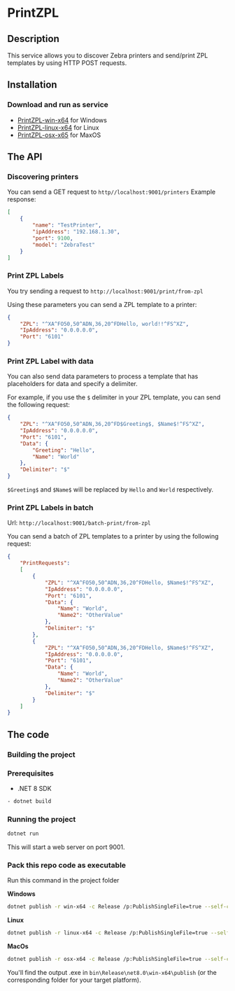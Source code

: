 # PrintZPL

## Description

This service allows you to discover Zebra printers and send/print ZPL templates by using HTTP POST requests.

## Installation

### Download and run as service

- [PrintZPL-win-x64](https://github.com/Tim-Maes/PrintZPL/actions/runs/16136982808/artifacts/3483652427) for Windows
- [PrintZPL-linux-x64](https://github.com/Tim-Maes/PrintZPL/actions/runs/16136982808/artifacts/3483652362) for Linux
- [PrintZPL-osx-x65](https://github.com/Tim-Maes/PrintZPL/actions/runs/16136982808/artifacts/3483652701) for MaxOS

## The API

### Discovering printers

You can send a GET request to `http//localhost:9001/printers`
Example response:

```json
[
    {
        "name": "TestPrinter",
        "ipAddress": "192.168.1.30",
        "port": 9100,
        "model": "ZebraTest"
    }
]
```

### Print ZPL Labels

You try sending a request to `http://localhost:9001/print/from-zpl`

Using these parameters you can send a ZPL template to a printer:

```json
{
    "ZPL": "^XA^FO50,50^ADN,36,20^FDHello, world!!^FS^XZ",
    "IpAddress": "0.0.0.0.0",
    "Port": "6101"
}
```
### Print ZPL Label with data

You can also send data parameters to process a template that has placeholders for data and specify a delimiter.

For example, if you use the `$` delimiter in your ZPL template, you can send the following request:

```json
{
    "ZPL": "^XA^FO50,50^ADN,36,20^FD$Greeting$, $Name$!^FS^XZ",
    "IpAddress": "0.0.0.0.0",
    "Port": "6101",
    "Data": {
        "Greeting": "Hello",
        "Name": "World"
    },
    "Delimiter": "$"
}
```

`$Greeting$` and `$Name$` will be replaced by `Hello` and `World` respectively.

### Print ZPL Labels in batch

Url: `http://localhost:9001/batch-print/from-zpl`

You can send a batch of ZPL templates to a printer by using the following request:

```json
{
    "PrintRequests":
    [
        {
            "ZPL": "^XA^FO50,50^ADN,36,20^FDHello, $Name$!^FS^XZ",
            "IpAddress": "0.0.0.0.0",
            "Port": "6101",
            "Data": {
                "Name": "World",
                "Name2": "OtherValue"
            },
            "Delimiter": "$"
        },
        {
            "ZPL": "^XA^FO50,50^ADN,36,20^FDHello, $Name$!^FS^XZ",
            "IpAddress": "0.0.0.0.0",
            "Port": "6101",
            "Data": {
                "Name": "World",
                "Name2": "OtherValue"
            },
            "Delimiter": "$"
        }
    ]
}
```

## The code

### Building the project

### Prerequisites

- .NET 8 SDK

```bash
- dotnet build
```

### Running the project

```bash
dotnet run
```

This will start a web server on port 9001.

### Pack this repo code as executable

Run this command in the project folder

**Windows**
```bash
dotnet publish -r win-x64 -c Release /p:PublishSingleFile=true --self-contained true
```
**Linux** 

```bash
dotnet publish -r linux-x64 -c Release /p:PublishSingleFile=true --self-contained true
```
**MacOs**

```bash
dotnet publish -r osx-x64 -c Release /p:PublishSingleFile=true --self-contained true
```

You'll find the output .exe in `bin\Release\net8.0\win-x64\publish` (or the corresponding folder for your target platform).


